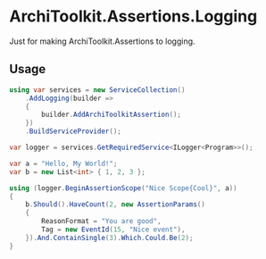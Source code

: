 # ArchiToolkit.Assertions.Logging

Just for making ArchiToolkit.Assertions to logging.

## Usage
```c#
using var services = new ServiceCollection()
    .AddLogging(builder =>
    {
        builder.AddArchiToolkitAssertion();
    })
    .BuildServiceProvider();

var logger = services.GetRequiredService<ILogger<Program>>();

var a = "Hello, My World!";
var b = new List<int> { 1, 2, 3 };

using (logger.BeginAssertionScope("Nice Scope{Cool}", a))
{
    b.Should().HaveCount(2, new AssertionParams()
    {
        ReasonFormat = "You are good",
        Tag = new EventId(15, "Nice event"),
    }).And.ContainSingle(3).Which.Could.Be(2);
}
```